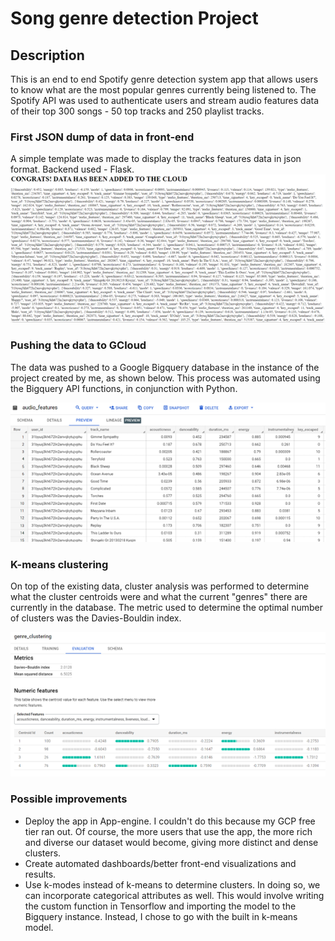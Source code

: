 # Song genre detection Project 

## Description
This is an end to end Spotify genre detection system app that allows users to know what are the most popular genres currently being listened to. The Spotify API was used to authenticate users and stream audio features data of their top 300 songs - 50 top tracks and 250 playlist tracks. 

### First JSON dump of data in front-end
A simple template was made to display the tracks features data in json format. Backend used - Flask.
![json_dump](images/json_dump.png)

### Pushing the data to GCloud
The data was pushed to a Google Bigquery database in the instance of the project created by me, as shown below. This process was automated using the Bigquery API functions, in conjunction with Python.

![gcloud](images/gcloud_data.png)

### K-means clustering
On top of the existing data, cluster analysis was performed to determine what the cluster centroids were and what the current "genres" there are currently in the database. The metric used to determine the optimal number of clusters was the Davies-Bouldin index.

![clusters](images/cluster_results.png)

### Possible improvements
* Deploy the app in App-engine. I couldn't do this because my GCP free tier ran out. Of course, the more users that use the app, the more rich and diverse our dataset would become, giving more distinct and dense clusters.
* Create automated dashboards/better front-end visualizations and results.
* Use k-modes instead of k-means to determine clusters. In doing so, we can incorporate categorical attributes as well. This would involve writing the custom function in Tensorflow and importing the model to the Bigquery instance. Instead, I chose to go with the built in k-means model.
